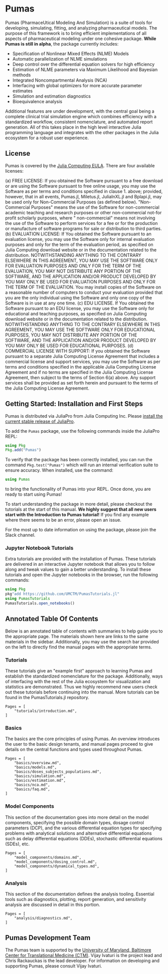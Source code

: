 # Pumas

Pumas (PharmaceUtical  Modeling And Simulation) is a suite of tools for
developing, simulating, fitting, and analyzing pharmaceutical models. The
purpose of this framework is to bring efficient implementations of all aspects
of pharmaceutical modeling under one cohesive package. **While Pumas is still
in alpha**, the package currently includes:

- Specification of Nonlinear Mixed Effects (NLME) Models
- Automatic parallelization of NLME simulations
- Deep control over the differential equation solvers for high efficiency
- Estimation of NLME parameters via Maximum Likelihood and Bayesian methods
- Integrated Noncompartmental Analysis (NCA)
- Interfacing with global optimizers for more accurate parameter estimates
- Simulation and estimation diagnostics
- Bioequivalence analysis

Additional features are under development, with the central goal being a
complete clinical trial simulation engine which combines efficiency with a
standardized workflow, consistent nomenclature, and automated report generation.
All of this takes place in the high level interactive Julia programming language
and integrates with the other packages in the Julia ecosystem for a robust
user experience.

## License

Pumas is covered by the [Julia Computing EULA](). There are four available
licenses:

(a) FREE LICENSE: If you obtained the Software pursuant to a free download or
    are using the Software pursuant to free online usage, you may use the
    Software as per terms and conditions specified in clause 1. above; provided,
    however, that in all events, Pumas.jl, Miletus.jl, JuliaInXL.jl and
    Bplapi.jl, may be used only for Non-Commercial Purposes (as defined below).
    "Non-Commercial Purposes" means the use of the Software for non-commercial
    academic teaching and research purposes or other non-commercial not-for
    profit scholarly purposes, where " non-commercial" means not involving the
    use of the Software to perform services for a fee or for the production or
    manufacture of software programs for sale or distribution to third parties.
(b) EVALUATION LICENSE: If You obtained the Software pursuant to an evaluation
    license, you may use the Software only for internal evaluation purposes and
    only for the term of the evaluation period, as specified on Julia Computing
    download website or in the documentation related to the distribution.
    NOTWITHSTANDING ANYTHING TO THE CONTRARY ELSEWHERE IN THIS AGREEMENT, YOU
    MAY USE THE SOFTWARE ONLY FOR EVALUATION PURPOSES AND ONLY FOR THE TERM OF
    THE EVALUATION, YOU MAY NOT DISTRIBUTE ANY PORTION OF THE SOFTWARE, AND THE
    APPLICATION AND/OR PRODUCT DEVELOPED BY YOU MAY ONLY BE USED FOR EVALUATION
    PURPOSES AND ONLY FOR THE TERM OF THE EVALUATION. You may install copies of
    the Software on a reasonable number of computers to conduct your evaluation
    provided that you are the only individual using the Software and only one
    copy of the Software is in use at any one time.
(c) EDU LICENSE. If You obtained the Software pursuant to an EDU license, you
    may use the Software only for educational and teaching purposes, as
    specified on Julia Computing download website or in the documentation
    related to the distribution. NOTWITHSTANDING ANYTHING TO THE CONTRARY
    ELSEWHERE IN THIS AGREEMENT, YOU MAY USE THE SOFTWARE ONLY FOR EDUCATIONAL
    PURPOSES, YOU MAY NOT DISTRIBUTE ANY PORTION OF THE SOFTWARE, AND THE
    APPLICATION AND/OR PRODUCT DEVELOPED BY YOU MAY ONLY BE USED FOR EDUCATIONAL
    PURPOSES.
(d) COMMERCIAL LICENSE WITH SUPPORT: If you obtained the Software pursuant to a
    separate Julia Computing License Agreement that includes a commercial
    license and support services, you may use the Software as per terms and
    conditions specified in the applicable Julia Computing License Agreement
    and if no terms are specified in the Julia Computing License Agreement,
    then subject to the terms of Section 6(a) above. Any support services shall
    be provided as set forth herein and pursuant to the terms of the Julia
    Computing License Agreement.

## Getting Started: Installation and First Steps

Pumas is distributed via JuliaPro from Julia Computing Inc. Please
[install the current stable release of JuliaPro](https://juliacomputing.com/products/juliapro.html).

To add the `Pumas` package, use the following commands inside the JuliaPro REPL:

```julia
using Pkg
Pkg.add("Pumas")
```

To verify that the package has been correctly installed, you can run the command
`Pkg.test("Pumas")` which will run an internal verification suite to ensure
accuracy. When installed, use the command:

```julia
using Pumas
```

to bring the functionality of Pumas into your REPL. Once done, you are ready
to start using Pumas!

To start understanding the package in more detail, please checkout the tutorials
at the start of this manual. **We highly suggest that all new users start with
the Introduction to Pumas tutorial!** If you find any example where there seems
to be an error, please open an issue.

For the most up to date information on using the package, please join the Slack channel.

### Jupyter Notebook Tutorials

Extra tutorials are provided with the installation of Pumas. These tutorials
are delivered in an interactive Jupyter notebook that allows you to follow
along and tweak values to gain a better understanding. To install these
tutorials and open the Jupyter notebooks in the browser, run the following
commands:

```julia
using Pkg
pkg"add https://github.com/UMCTM/PumasTutorials.jl"
using PumasTutorials
PumasTutorials.open_notebooks()
```

## Annotated Table Of Contents

Below is an annotated table of contents with summaries to help guide you to the
appropriate page. The materials shown here are links to the same materials
in the sidebar. Additionally, you may use the search bar provided on the left
to directly find the manual pages with the appropriate terms.

### Tutorials

These tutorials give an "example first" approach to learning Pumas and establish
the standardized nomenclature for the package. Additionally, ways of interfacing
with the rest of the Julia ecosystem for visualization and statistics are
demonstrated. Thus we highly recommend new users check out these tutorials
before continuing into the manual. More tutorials can be found in the
PumasTutorials.jl repository.

```@contents
Pages = [
    "tutorials/introduction.md",
]
```

### Basics

The basics are the core principles of using Pumas. An overview introduces the
user to the basic design tenants, and manual pages proceed to give details on
the central functions and types used throughout Pumas.

```@contents
Pages = [
    "basics/overview.md",
    "basics/models.md",
    "basics/doses_subjects_populations.md",
    "basics/simulation.md",
    "basics/estimation.md",
    "basics/nca.md",
    "basics/faq.md",
]
```

### Model Components

This section of the documentation goes into more detail on the model components,
specifying the possible domain types, dosage control parameters (DCP), and
the various differential equation types for specifying problems with
analytical solutions and alternative differential equations such as delay
differential equations (DDEs), stochastic differential equations (SDEs), etc.

```@contents
Pages = [
    "model_components/domains.md",
    "model_components/dosing_control.md",
    "model_components/dynamical_types.md",
]
```

### Analysis

This section of the documentation defines the analysis tooling. Essential
tools such as diagnostics, plotting, report generation, and sensitivity
analysis are discussed in detail in this portion.

```@contents
Pages = [
    "analysis/diagnostics.md",
]
```

## Pumas Development Team

The Pumas team is supported by the
[University of Maryland, Baltimore Center for Translational Medicine (CTM)](https://www.pharmacy.umaryland.edu/centers/ctm/).
Vijay Ivaturi is the project lead and Chris Rackauckas is the lead developer.
For information on developing and supporting Pumas, please consult Vijay Ivaturi.
